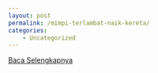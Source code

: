 ```yaml
---
layout: post
permalink: /mimpi-terlambat-naik-kereta/
categories:
    - Uncategorized
---
```


[Baca Selengkapnya](/05)